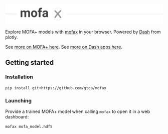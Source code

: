 ![MOFA+ in Python](img/mofax_header.png)

Explore MOFA+ models with [mofax](https://github.com/gtca/mofax) in your browser. Powered by [Dash](https://plot.ly/dash/) from plotly.

See [more on MOFA+ here](https://github.com/biofam/MOFA2/). See [more on Dash apps here](https://dash.plot.ly/).

## Getting started

### Installation

```
pip install git+https://github.com/gtca/mofax
```

### Launching

Provide a trained MOFA+ model when calling `mofax` to open it in a web dashboard:

```
mofax mofa_model.hdf5
```
